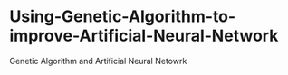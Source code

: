 # Using-Genetic-Algorithm-to-improve-Artificial-Neural-Network
Genetic Algorithm and Artificial Neural Netowrk
